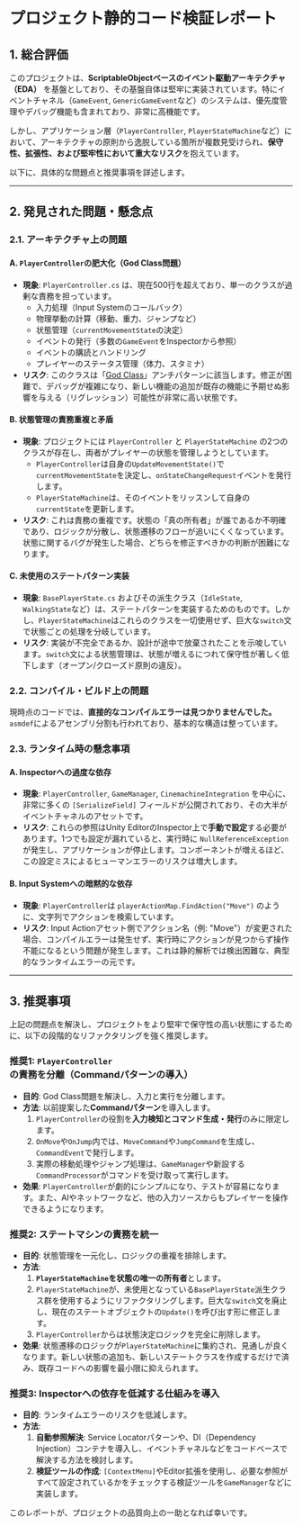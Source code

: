 # プロジェクト静的コード検証レポート

## 1. 総合評価

このプロジェクトは、**ScriptableObjectベースのイベント駆動アーキテクチャ（EDA）** を基盤としており、その基盤自体は堅牢に実装されています。特にイベントチャネル（`GameEvent`, `GenericGameEvent`など）のシステムは、優先度管理やデバッグ機能も含まれており、非常に高機能です。

しかし、アプリケーション層（`PlayerController`, `PlayerStateMachine`など）において、アーキテクチャの原則から逸脱している箇所が複数見受けられ、**保守性、拡張性、および堅牢性において重大なリスク**を抱えています。

以下に、具体的な問題点と推奨事項を詳述します。

---

## 2. 発見された問題・懸念点

### 2.1. アーキテクチャ上の問題

#### A. `PlayerController`の肥大化（God Class問題）

- **現象**: `PlayerController.cs` は、現在500行を超えており、単一のクラスが過剰な責務を担っています。
  - 入力処理（Input Systemのコールバック）
  - 物理挙動の計算（移動、重力、ジャンプなど）
  - 状態管理（`currentMovementState`の決定）
  - イベントの発行（多数の`GameEvent`をInspectorから参照）
  - イベントの購読とハンドリング
  - プレイヤーのステータス管理（体力、スタミナ）
- **リスク**: このクラスは「[God Class](https://en.wikipedia.org/wiki/God_object)」アンチパターンに該当します。修正が困難で、デバッグが複雑になり、新しい機能の追加が既存の機能に予期せぬ影響を与える（リグレッション）可能性が非常に高い状態です。

#### B. 状態管理の責務重複と矛盾

- **現象**: プロジェクトには `PlayerController` と `PlayerStateMachine` の2つのクラスが存在し、両者がプレイヤーの状態を管理しようとしています。
  - `PlayerController`は自身の`UpdateMovementState()`で`currentMovementState`を決定し、`onStateChangeRequest`イベントを発行します。
  - `PlayerStateMachine`は、そのイベントをリッスンして自身の`currentState`を更新します。
- **リスク**: これは責務の重複です。状態の「真の所有者」が誰であるか不明確であり、ロジックが分散し、状態遷移のフローが追いにくくなっています。状態に関するバグが発生した場合、どちらを修正すべきかの判断が困難になります。

#### C. 未使用のステートパターン実装

- **現象**: `BasePlayerState.cs` およびその派生クラス（`IdleState`, `WalkingState`など）は、ステートパターンを実装するためのものです。しかし、`PlayerStateMachine`はこれらのクラスを一切使用せず、巨大な`switch`文で状態ごとの処理を分岐しています。
- **リスク**: 実装が不完全であるか、設計が途中で放棄されたことを示唆しています。`switch`文による状態管理は、状態が増えるにつれて保守性が著しく低下します（オープン/クローズド原則の違反）。

### 2.2. コンパイル・ビルド上の問題

現時点のコードでは、**直接的なコンパイルエラーは見つかりませんでした。** `asmdef`によるアセンブリ分割も行われており、基本的な構造は整っています。

### 2.3. ランタイム時の懸念事項

#### A. Inspectorへの過度な依存

- **現象**: `PlayerController`, `GameManager`, `CinemachineIntegration` を中心に、非常に多くの `[SerializeField]` フィールドが公開されており、その大半がイベントチャネルのアセットです。
- **リスク**: これらの参照はUnity EditorのInspector上で**手動で設定**する必要があります。1つでも設定が漏れていると、実行時に `NullReferenceException` が発生し、アプリケーションが停止します。コンポーネントが増えるほど、この設定ミスによるヒューマンエラーのリスクは増大します。

#### B. Input Systemへの暗黙的な依存

- **現象**: `PlayerController`は `playerActionMap.FindAction("Move")` のように、文字列でアクションを検索しています。
- **リスク**: Input Actionアセット側でアクション名（例: "Move"）が変更された場合、コンパイルエラーは発生せず、実行時にアクションが見つからず操作不能になるという問題が発生します。これは静的解析では検出困難な、典型的なランタイムエラーの元です。

---

## 3. 推奨事項

上記の問題点を解決し、プロジェクトをより堅牢で保守性の高い状態にするために、以下の段階的なリファクタリングを強く推奨します。

### 推奨1: `PlayerController`の責務を分離（Commandパターンの導入）

- **目的**: God Class問題を解決し、入力と実行を分離します。
- **方法**: 以前提案した**Commandパターン**を導入します。
  1. `PlayerController`の役割を**入力検知とコマンド生成・発行**のみに限定します。
  2. `OnMove`や`OnJump`内では、`MoveCommand`や`JumpCommand`を生成し、`CommandEvent`で発行します。
  3. 実際の移動処理やジャンプ処理は、`GameManager`や新設する`CommandProcessor`がコマンドを受け取って実行します。
- **効果**: `PlayerController`が劇的にシンプルになり、テストが容易になります。また、AIやネットワークなど、他の入力ソースからもプレイヤーを操作できるようになります。

### 推奨2: ステートマシンの責務を統一

- **目的**: 状態管理を一元化し、ロジックの重複を排除します。
- **方法**:
  1. **`PlayerStateMachine`を状態の唯一の所有者**とします。
  2. `PlayerStateMachine`が、未使用となっている`BasePlayerState`派生クラス群を使用するようにリファクタリングします。巨大な`switch`文を廃止し、現在のステートオブジェクトの`Update()`を呼び出す形に修正します。
  3. `PlayerController`からは状態決定ロジックを完全に削除します。
- **効果**: 状態遷移のロジックが`PlayerStateMachine`に集約され、見通しが良くなります。新しい状態の追加も、新しいステートクラスを作成するだけで済み、既存コードへの影響を最小限に抑えられます。

### 推奨3: Inspectorへの依存を低減する仕組みを導入

- **目的**: ランタイムエラーのリスクを低減します。
- **方法**:
  1. **自動参照解決**: Service Locatorパターンや、DI（Dependency Injection）コンテナを導入し、イベントチャネルなどをコードベースで解決する方法を検討します。
  2. **検証ツールの作成**: `[ContextMenu]`やEditor拡張を使用し、必要な参照がすべて設定されているかをチェックする検証ツールを`GameManager`などに実装します。

このレポートが、プロジェクトの品質向上の一助となれば幸いです。
